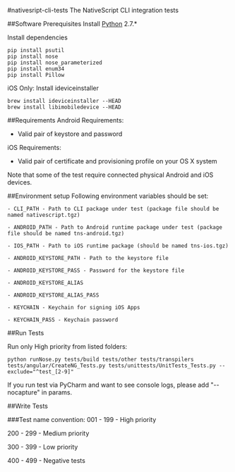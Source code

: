 #nativesript-cli-tests
The NativeScript CLI integration tests

##Software Prerequisites
Install [Python](https://www.python.org/downloads/) 2.7.*

Install dependencies
```
pip install psutil 
pip install nose 
pip install nose_parameterized
pip install enum34
pip install Pillow
```
iOS Only: Install ideviceinstaller
```
brew install ideviceinstaller --HEAD
brew install libimobiledevice --HEAD
```

##Requirements
Android Requirements:
- Valid pair of keystore and password

iOS Requirements:
- Valid pair of certificate and provisioning profile on your OS X system

Note that some of the test require connected physical Android and iOS devices.

##Environment setup
Following environment variables should be set:

    - CLI_PATH - Path to CLI package under test (package file should be named nativescript.tgz)
    
    - ANDROID_PATH - Path to Android runtime package under test (package file should be named tns-android.tgz)   
    
    - IOS_PATH - Path to iOS runtime package (should be named tns-ios.tgz)
    
    - ANDROID_KEYSTORE_PATH - Path to the keystore file
    
    - ANDROID_KEYSTORE_PASS - Password for the keystore file
    
    - ANDROID_KEYSTORE_ALIAS
    
    - ANDROID_KEYSTORE_ALIAS_PASS
    
    - KEYCHAIN - Keychain for signing iOS Apps
    
    - KEYCHAIN_PASS - Keychain password

##Run Tests

Run only High priority from listed folders:
```Shell
python runNose.py tests/build tests/other tests/transpilers tests/angular/CreateNG_Tests.py tests/unittests/UnitTests_Tests.py --exclude="^test_[2-9]"
```

If you run test via PyCharm and want to see console logs, please add "--nocapture" in params.

##Write Tests

###Test name convention:
001 - 199 - High priority

200 - 299 - Medium priority

300 - 399 - Low priority

400 - 499 - Negative tests

